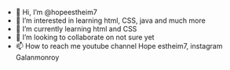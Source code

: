 - 👋 Hi, I’m @hopeestheim7
- 👀 I’m interested in learning html, CSS, java and much more
- 🌱 I’m currently learning html and CSS
- 💞️ I’m looking to collaborate on not sure yet
- 📫 How to reach me youtube channel Hope estheim7, instagram Galanmonroy 

<!---
hopeestheim7/hopeestheim7 is a ✨ special ✨ repository because its `README.md` (this file) appears on your GitHub profile.
You can click the Preview link to take a look at your changes.
--->
